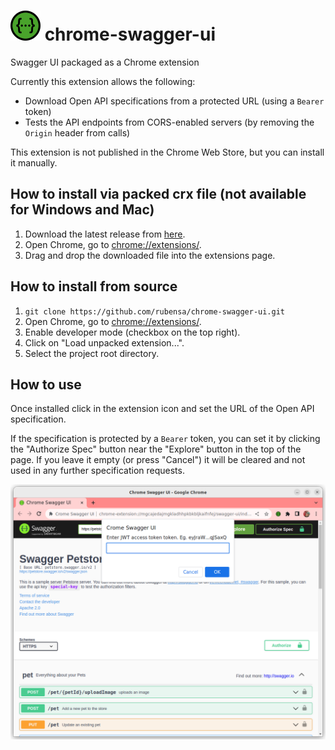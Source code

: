 # ![swagger-logo](./images/swagger-48x48.png) chrome-swagger-ui

Swagger UI packaged as a Chrome extension

Currently this extension allows the following:

- Download Open API specifications from a protected URL (using a `Bearer` token)
- Tests the API endpoints from CORS-enabled servers (by removing the `Origin` header from calls)

This extension is not published in the Chrome Web Store, but you can install it manually.

## How to install via packed crx file (not available for Windows and Mac)

1. Download the latest release from [here](https://github.com/rubensa/chrome-swagger-ui/releases).
2. Open Chrome, go to [chrome://extensions/](chrome://extensions/).
3. Drag and drop the downloaded file into the extensions page.

## How to install from source

1. `git clone https://github.com/rubensa/chrome-swagger-ui.git`
2. Open Chrome, go to [chrome://extensions/](chrome://extensions/).
3. Enable developer mode (checkbox on the top right).
4. Click on "Load unpacked extension...".
5. Select the project root directory.

## How to use

Once installed click in the extension icon and set the URL of the Open API specification.

If the specification is protected by a `Bearer` token, you can set it by clicking the "Authorize Spec" button near the "Explore" button in the top of the page.
If you leave it empty (or press "Cancel") it will be cleared and not used in any further specification requests.

![Screenshot](./images/screenshot.png)